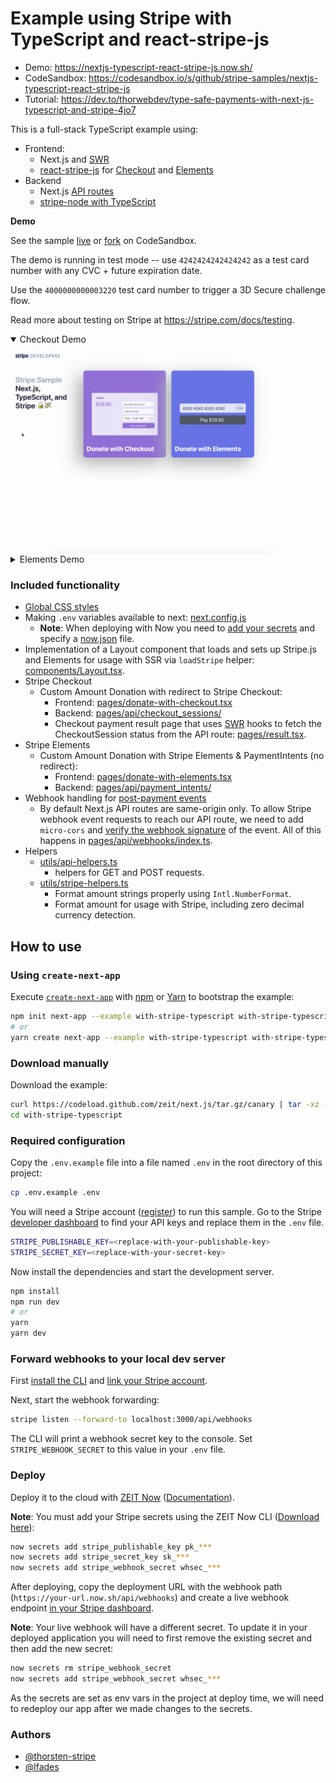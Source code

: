 # Example using Stripe with TypeScript and react-stripe-js

- Demo: https://nextjs-typescript-react-stripe-js.now.sh/
- CodeSandbox: https://codesandbox.io/s/github/stripe-samples/nextjs-typescript-react-stripe-js
- Tutorial: https://dev.to/thorwebdev/type-safe-payments-with-next-js-typescript-and-stripe-4jo7

This is a full-stack TypeScript example using:

- Frontend:
  - Next.js and [SWR](https://github.com/zeit/swr)
  - [react-stripe-js](https://github.com/stripe/react-stripe-js) for [Checkout](https://stripe.com/checkout) and [Elements](https://stripe.com/elements)
- Backend
  - Next.js [API routes](https://nextjs.org/docs/api-routes/introduction)
  - [stripe-node with TypeScript](https://github.com/stripe/stripe-node#usage-with-typescript)

**Demo**

See the sample [live](https://nextjs-typescript-react-stripe-js.now.sh/) or [fork](https://codesandbox.io/s/github/stripe-samples/nextjs-typescript-react-stripe-js) on CodeSandbox.

The demo is running in test mode -- use `4242424242424242` as a test card number with any CVC + future expiration date.

Use the `4000000000003220` test card number to trigger a 3D Secure challenge flow.

Read more about testing on Stripe at https://stripe.com/docs/testing.

<details open><summary>Checkout Demo</summary>
<img src="./public/checkout_demo.gif" alt="A gif of the Checkout payment page." align="center">
</details>

<details><summary>Elements Demo</summary>
<img src="./public/elements_demo.gif" alt="A gif of the custom Elements checkout page." align="center">
</details>

### Included functionality

- [Global CSS styles](https://nextjs.org/blog/next-9-2#built-in-css-support-for-global-stylesheets)
- Making `.env` variables available to next: [next.config.js](next.config.js)
  - **Note**: When deploying with Now you need to [add your secrets](https://zeit.co/docs/v2/serverless-functions/env-and-secrets) and specify a [now.json](/now.json) file.
- Implementation of a Layout component that loads and sets up Stripe.js and Elements for usage with SSR via `loadStripe` helper: [components/Layout.tsx](components/Layout.tsx).
- Stripe Checkout
  - Custom Amount Donation with redirect to Stripe Checkout:
    - Frontend: [pages/donate-with-checkout.tsx](pages/donate-with-checkout.tsx)
    - Backend: [pages/api/checkout_sessions/](pages/api/checkout_sessions/)
    - Checkout payment result page that uses [SWR](https://github.com/zeit/swr) hooks to fetch the CheckoutSession status from the API route: [pages/result.tsx](pages/result.tsx).
- Stripe Elements
  - Custom Amount Donation with Stripe Elements & PaymentIntents (no redirect):
    - Frontend: [pages/donate-with-elements.tsx](pages/donate-with-checkout.tsx)
    - Backend: [pages/api/payment_intents/](pages/api/payment_intents/)
- Webhook handling for [post-payment events](https://stripe.com/docs/payments/accept-a-payment#web-fulfillment)
  - By default Next.js API routes are same-origin only. To allow Stripe webhook event requests to reach our API route, we need to add `micro-cors` and [verify the webhook signature](https://stripe.com/docs/webhooks/signatures) of the event. All of this happens in [pages/api/webhooks/index.ts](pages/api/webhooks/index.ts).
- Helpers
  - [utils/api-helpers.ts](utils/api-helpers.ts)
    - helpers for GET and POST requests.
  - [utils/stripe-helpers.ts](utils/stripe-helpers.ts)
    - Format amount strings properly using `Intl.NumberFormat`.
    - Format amount for usage with Stripe, including zero decimal currency detection.

## How to use

### Using `create-next-app`

Execute [`create-next-app`](https://github.com/zeit/next.js/tree/canary/packages/create-next-app) with [npm](https://docs.npmjs.com/cli/init) or [Yarn](https://yarnpkg.com/lang/en/docs/cli/create/) to bootstrap the example:

```bash
npm init next-app --example with-stripe-typescript with-stripe-typescript-app
# or
yarn create next-app --example with-stripe-typescript with-stripe-typescript-app
```

### Download manually

Download the example:

```bash
curl https://codeload.github.com/zeit/next.js/tar.gz/canary | tar -xz --strip=2 next.js-canary/examples/with-stripe-typescript
cd with-stripe-typescript
```

### Required configuration

Copy the `.env.example` file into a file named `.env` in the root directory of this project:

```bash
cp .env.example .env
```

You will need a Stripe account ([register](https://dashboard.stripe.com/register)) to run this sample. Go to the Stripe [developer dashboard](https://stripe.com/docs/development#api-keys) to find your API keys and replace them in the `.env` file.

```bash
STRIPE_PUBLISHABLE_KEY=<replace-with-your-publishable-key>
STRIPE_SECRET_KEY=<replace-with-your-secret-key>
```

Now install the dependencies and start the development server.

```bash
npm install
npm run dev
# or
yarn
yarn dev
```

### Forward webhooks to your local dev server

First [install the CLI](https://stripe.com/docs/stripe-cli) and [link your Stripe account](https://stripe.com/docs/stripe-cli#link-account).

Next, start the webhook forwarding:

```bash
stripe listen --forward-to localhost:3000/api/webhooks
```

The CLI will print a webhook secret key to the console. Set `STRIPE_WEBHOOK_SECRET` to this value in your `.env` file.

### Deploy

Deploy it to the cloud with [ZEIT Now](https://zeit.co/new?filter=next.js&utm_source=github&utm_medium=readme&utm_campaign=next-example) ([Documentation](https://nextjs.org/docs/deployment)).

**Note**: You must add your Stripe secrets using the ZEIT Now CLI ([Download here](https://zeit.co/download)):

```bash
now secrets add stripe_publishable_key pk_***
now secrets add stripe_secret_key sk_***
now secrets add stripe_webhook_secret whsec_***
```

After deploying, copy the deployment URL with the webhook path (`https://your-url.now.sh/api/webhooks`) and create a live webhook endpoint [in your Stripe dashboard](https://stripe.com/docs/webhooks/setup#configure-webhook-settings).

**Note**: Your live webhook will have a different secret. To update it in your deployed application you will need to first remove the existing secret and then add the new secret:

```bash
now secrets rm stripe_webhook_secret
now secrets add stripe_webhook_secret whsec_***
```

As the secrets are set as env vars in the project at deploy time, we will need to redeploy our app after we made changes to the secrets.

### Authors

- [@thorsten-stripe](https://twitter.com/thorwebdev)
- [@lfades](https://twitter.com/luis_fades)

